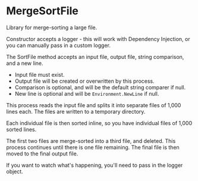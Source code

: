 # MergeSortFile
Library for merge-sorting a large file.

Constructor accepts a logger - this will work with Dependency Injection, or you can manually pass in a custom logger.

The SortFile method accepts an input file, output file, string comparison, and a new line.

- Input file must exist.
- Output file will be created or overwritten by this process.
- Comparison is optional, and will be the default string comparer if null.
- New line is optional and will be `Environment.NewLine` if null.

This process reads the input file and splits it into separate files of 1,000 lines each. The files are written to a temporary directory.

Each individual file is then sorted inline, so you have individual files of 1,000 sorted lines.

The first two files are merge-sorted into a third file, and deleted. This process continues until there is one file remaining. The final file is then moved to the final output file.

If you want to watch what's happening, you'll need to pass in the logger object.
